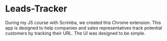 # Leads-Tracker
During my JS course with Scrimba, we created this Chrome extension. This app is designed to help companies and sales representatives track potential customers by tracking their URL. The UI was designed to be simple. 

